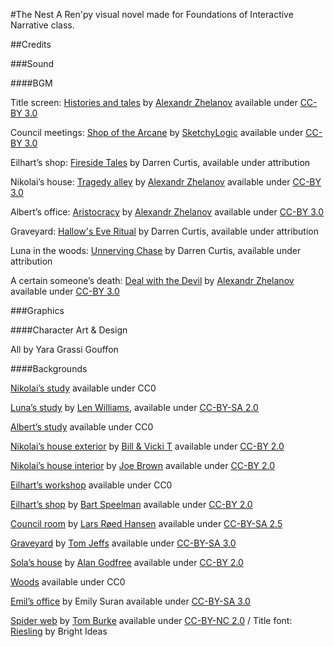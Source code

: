 #The Nest
A Ren'py visual novel made for Foundations of Interactive Narrative class.

##Credits

###Sound

####BGM

Title screen: [Histories and tales](http://opengameart.org/content/old-manor-more-music-inside) by [Alexandr Zhelanov](https://soundcloud.com/alexandr-zhelanov) available under [CC-BY 3.0](http://creativecommons.org/licenses/by/3.0/)

Council meetings: [Shop of the Arcane](http://opengameart.org/content/war-of-the-arcane-18-rpg-tracks) by [SketchyLogic](http://opengameart.org/users/sketchylogic) available under [CC-BY 3.0](http://creativecommons.org/licenses/by/3.0/)

Eilhart’s shop: [Fireside Tales](https://soundcloud.com/desperate-measurez/sets/rpg-royalty-free-music) by Darren Curtis, available under attribution

Nikolai’s house: [Tragedy alley](http://opengameart.org/content/old-manor-more-music-inside) by [Alexandr Zhelanov](https://soundcloud.com/alexandr-zhelanov) available under [CC-BY 3.0](http://creativecommons.org/licenses/by/3.0/)

Albert’s office: [Aristocracy](http://opengameart.org/content/old-manor-more-music-inside) by [Alexandr Zhelanov](https://soundcloud.com/alexandr-zhelanov) available under [CC-BY 3.0](http://creativecommons.org/licenses/by/3.0/)

Graveyard: [Hallow's Eve Ritual](https://soundcloud.com/desperate-measurez/sets/rpg-royalty-free-music) by Darren Curtis, available under attribution

Luna in the woods: [Unnerving Chase](https://soundcloud.com/desperate-measurez/sets/rpg-royalty-free-music) by Darren Curtis, available under attribution

A certain someone’s death: [Deal with the Devil](http://opengameart.org/content/deal-with-the-devil) by [Alexandr Zhelanov](https://soundcloud.com/alexandr-zhelanov) available under [CC-BY 3.0](http://creativecommons.org/licenses/by/3.0/)

###Graphics

####Character Art & Design

All by Yara Grassi Gouffon

####Backgrounds

[Nikolai’s study](https://pixabay.com/en/abandonded-interior-hdr-building-1017454/) available under CC0

[Luna’s study](http://www.geograph.org.uk/photo/3029934) by [Len Williams](http://www.geograph.org.uk/profile/12280), available under [CC-BY-SA 2.0](http://creativecommons.org/licenses/by-sa/2.0/)

[Albert’s study](https://pixabay.com/en/study-room-king-ludwig-the-second-108628/) available under CC0

[Nikolai’s house exterior](https://www.flickr.com/photos/iluvcocacola/6136083819) by [Bill & Vicki T](https://www.flickr.com/photos/iluvcocacola/) available under [CC-BY 2.0](https://creativecommons.org/licenses/by/2.0/)

[Nikolai’s house interior](https://www.flickr.com/photos/jbsnaptures/3552091675) by [Joe Brown](https://www.flickr.com/photos/jbsnaptures/) available under [CC-BY 2.0](https://creativecommons.org/licenses/by/2.0/)

[Eilhart’s workshop](https://pixabay.com/en/workshop-tools-equipment-wooden-984022/) available under CC0

[Eilhart’s shop](https://www.flickr.com/photos/jedavillabali/5016336881) by [Bart Speelman](https://www.flickr.com/photos/jedavillabali/) available under [CC-BY 2.0](https://creativecommons.org/licenses/by/2.0/)

[Council room](https://commons.wikimedia.org/wiki/File:Sp%C3%B8rretimen_i_Stortinget_22._november_2007.jpg) by [Lars Røed Hansen](https://commons.wikimedia.org/wiki/User:R%C3%B8ed) available under [CC-BY-SA 2.5](https://creativecommons.org/licenses/by-sa/2.5/deed.en)

[Graveyard](https://commons.wikimedia.org/wiki/File:St_georges_church_graveyard_Carrington_Greater_Manchester.jpg) by [Tom Jeffs](https://commons.wikimedia.org/wiki/User:Parrot_of_Doom) available under [CC-BY-SA 3.0](https://creativecommons.org/licenses/by-sa/3.0/deed.en)

[Sola’s house](http://www.geograph.org.uk/photo/206312) by [Alan Godfree](http://www.geograph.org.uk/profile/6854) available under [CC-BY 2.0](https://creativecommons.org/licenses/by/2.0/)

[Woods](https://pixabay.com/en/forest-woods-trees-nature-970934/) available under CC0

[Emil’s office](https://commons.wikimedia.org/wiki/File:JE_Study_Room.JPG) by Emily Suran available under [CC-BY-SA 3.0](https://creativecommons.org/licenses/by-sa/3.0/deed.en)

[Spider web](https://commons.wikimedia.org/wiki/File:Web.jpg) by [Tom Burke](https://www.flickr.com/photos/nothing/) available under [CC-BY-NC 2.0](https://creativecommons.org/licenses/by-nc/2.0/) / Title font: [Riesling](https://www.fontsquirrel.com/fonts/riesling) by Bright Ideas

  

